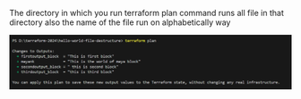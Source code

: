 The directory in which you run terraform plan command runs all file in that directory
also the name of the file run on  alphabetically way

![alt text](image.png)
